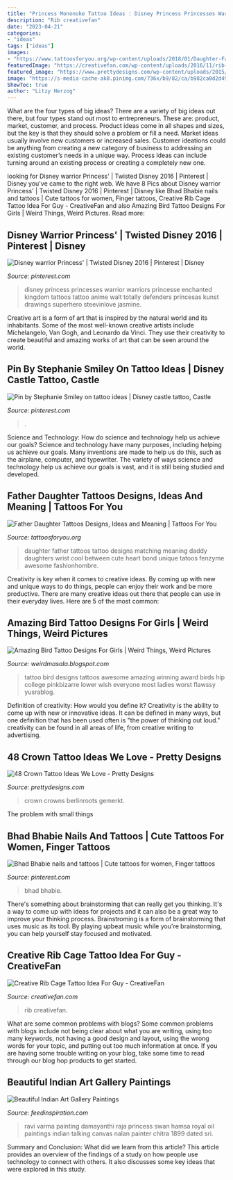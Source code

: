 ```yaml
---
title: "Princess Mononoke Tattoo Ideas : Disney Princess Princesses Warrior Warriors Princesse Enchanted Kingdom Tattoos Tattoo Anime Walt Totally Defenders Princesas Kunst Drawings Superhero Steevinlove Jasmine"
description: "Rib creativefan"
date: "2023-04-21"
categories:
- "ideas"
tags: ["ideas"]
images:
- "https://www.tattoosforyou.org/wp-content/uploads/2018/01/Daughter-Father-Tattoos.jpg"
featuredImage: "https://creativefan.com/wp-content/uploads/2016/11/rib-cage-tattoo-ideas-for-guys.jpg"
featured_image: "https://www.prettydesigns.com/wp-content/uploads/2015/01/Crown-Tattoo-Pictures.jpg"
image: "https://s-media-cache-ak0.pinimg.com/736x/b9/82/ca/b982ca0d2d499a8b5586b021fdb50568.jpg"
ShowToc: true
author: "Litzy Herzog"
---
```



What are the four types of big ideas?
There are a variety of big ideas out there, but four types stand out most to entrepreneurs. These are: product, market, customer, and process. Product ideas come in all shapes and sizes, but the key is that they should solve a problem or fill a need. Market ideas usually involve new customers or increased sales. Customer ideations could be anything from creating a new category of business to addressing an existing customer’s needs in a unique way. Process Ideas can include turning around an existing process or creating a completely new one.

	

		
looking for Disney warrior Princess&#039; | Twisted Disney 2016 | Pinterest | Disney you've came to the right web. We have 8 Pics about Disney warrior Princess&#039; | Twisted Disney 2016 | Pinterest | Disney like Bhad Bhabie nails and tattoos | Cute tattoos for women, Finger tattoos, Creative Rib Cage Tattoo Idea For Guy - CreativeFan and also Amazing Bird Tattoo Designs For Girls | Weird Things, Weird Pictures. Read more:
		
    
## Disney Warrior Princess&#039; | Twisted Disney 2016 | Pinterest | Disney

<img loading=lazy src="https://s-media-cache-ak0.pinimg.com/736x/b9/82/ca/b982ca0d2d499a8b5586b021fdb50568.jpg" onerror="this.onerror=null;this.src='https://tse3.mm.bing.net/th?id=OIP.-A8vfn08-7eXuHBr0frKUQHaKL&amp;pid=15.1';" alt="Disney warrior Princess&#039; | Twisted Disney 2016 | Pinterest | Disney">

_Source: pinterest.com_

>disney princess princesses warrior warriors princesse enchanted kingdom tattoos tattoo anime walt totally defenders princesas kunst drawings superhero steevinlove jasmine. 

	

Creative art is a form of art that is inspired by the natural world and its inhabitants. Some of the most well-known creative artists include Michelangelo, Van Gogh, and Leonardo da Vinci. They use their creativity to create beautiful and amazing works of art that can be seen around the world.

    
## Pin By Stephanie Smiley On Tattoo Ideas | Disney Castle Tattoo, Castle

<img loading=lazy src="https://i.pinimg.com/736x/71/3f/72/713f72958fcc4e3eb238433704f1ff0f.jpg" onerror="this.onerror=null;this.src='https://tse3.mm.bing.net/th?id=OIP.dP7qfXonnVYbyokg0sgVHwHaJ4&amp;pid=15.1';" alt="Pin by Stephanie Smiley on tattoo ideas | Disney castle tattoo, Castle">

_Source: pinterest.com_

>. 

	

Science and Technology: How do science and technology help us achieve our goals?
Science and technology have many purposes, including helping us achieve our goals. Many inventions are made to help us do this, such as the airplane, computer, and typewriter. The variety of ways science and technology help us achieve our goals is vast, and it is still being studied and developed.

    
## Father Daughter Tattoos Designs, Ideas And Meaning | Tattoos For You

<img loading=lazy src="https://www.tattoosforyou.org/wp-content/uploads/2018/01/Daughter-Father-Tattoos.jpg" onerror="this.onerror=null;this.src='https://tse4.mm.bing.net/th?id=OIP.jt9KCIwnAiDz8-OpwRZu3QHaJ4&amp;pid=15.1';" alt="Father Daughter Tattoos Designs, Ideas and Meaning | Tattoos For You">

_Source: tattoosforyou.org_

>daughter father tattoos tattoo designs matching meaning daddy daughters wrist cool between cute heart bond unique tatoos fenzyme awesome fashionhombre. 

	

Creativity is key when it comes to creative ideas. By coming up with new and unique ways to do things, people can enjoy their work and be more productive. There are many creative ideas out there that people can use in their everyday lives. Here are 5 of the most common: 

    
## Amazing Bird Tattoo Designs For Girls | Weird Things, Weird Pictures

<img loading=lazy src="http://1.bp.blogspot.com/_padzwFWuFIc/TSFVmV9pzKI/AAAAAAAAAps/lu9EATYKCR8/s1600/Award+Winning+Bird+Tattoo+Designs+For+Girls+%25285%2529.jpg" onerror="this.onerror=null;this.src='https://tse3.mm.bing.net/th?id=OIP._3gYIE6oIDT42zGTno5TZAHaJ4&amp;pid=15.1';" alt="Amazing Bird Tattoo Designs For Girls | Weird Things, Weird Pictures">

_Source: weirdmasala.blogspot.com_

>tattoo bird designs tattoos awesome amazing winning award birds hip college pinkbizarre lower wish everyone most ladies worst flawssy yusrablog. 

	

Definition of creativity: How would you define it?
Creativity is the ability to come up with new or innovative ideas. It can be defined in many ways, but one definition that has been used often is "the power of thinking out loud." creativity can be found in all areas of life, from creative writing to advertising.

    
## 48 Crown Tattoo Ideas We Love - Pretty Designs

<img loading=lazy src="https://www.prettydesigns.com/wp-content/uploads/2015/01/Crown-Tattoo-Pictures.jpg" onerror="this.onerror=null;this.src='https://tse1.mm.bing.net/th?id=OIP.-OSnTVYH9ZIEZbl6rTeyyAHaFj&amp;pid=15.1';" alt="48 Crown Tattoo Ideas We Love - Pretty Designs">

_Source: prettydesigns.com_

>crown crowns berlinroots gemerkt. 

	

The problem with small things
 

    
## Bhad Bhabie Nails And Tattoos | Cute Tattoos For Women, Finger Tattoos

<img loading=lazy src="https://i.pinimg.com/736x/f7/36/3d/f7363d4534d3cd9c3e282e8b83b7b96e.jpg" onerror="this.onerror=null;this.src='https://tse4.mm.bing.net/th?id=OIP.RWuHFYhUoSDVUQlpFITWAgHaIw&amp;pid=15.1';" alt="Bhad Bhabie nails and tattoos | Cute tattoos for women, Finger tattoos">

_Source: pinterest.com_

>bhad bhabie. 

	

There's something about brainstorming that can really get you thinking. It's a way to come up with ideas for projects and it can also be a great way to improve your thinking process. Brainstroming is a form of brainstorming that uses music as its tool. By playing upbeat music while you're brainstorming, you can help yourself stay focused and motivated.

    
## Creative Rib Cage Tattoo Idea For Guy - CreativeFan

<img loading=lazy src="https://creativefan.com/wp-content/uploads/2016/11/rib-cage-tattoo-ideas-for-guys.jpg" onerror="this.onerror=null;this.src='https://tse3.mm.bing.net/th?id=OIP.PKen9XE-KB2Wswup-ntuBQHaMN&amp;pid=15.1';" alt="Creative Rib Cage Tattoo Idea For Guy - CreativeFan">

_Source: creativefan.com_

>rib creativefan. 

	

What are some common problems with blogs?
Some common problems with blogs include not being clear about what you are writing, using too many keywords, not having a good design and layout, using the wrong words for your topic, and putting out too much information at once. If you are having some trouble writing on your blog, take some time to read through our blog hop products to get started.

    
## Beautiful Indian Art Gallery Paintings

<img loading=lazy src="http://feedinspiration.com/wp-content/uploads/2015/06/Hamsa-Damayanthi-Princess-Damayanthi-talking-with-Royal-Swan-about-Nalan.-Oil-painting-on-canvas-by-Raja-Ravi-Varma-dated-1899-Sri-Chitra-Art-Gallery-Thiruvanan.jpg" onerror="this.onerror=null;this.src='https://tse4.mm.bing.net/th?id=OIP.ThM5ZOX8Yf9Bzmnll8CBBAHaLI&amp;pid=15.1';" alt="Beautiful Indian Art Gallery Paintings">

_Source: feedinspiration.com_

>ravi varma painting damayanthi raja princess swan hamsa royal oil paintings indian talking canvas nalan painter chitra 1899 dated sri. 

	

Summary and Conclusion: What did we learn from this article?
This article provides an overview of the findings of a study on how people use technology to connect with others. It also discusses some key ideas that were explored in this study.

